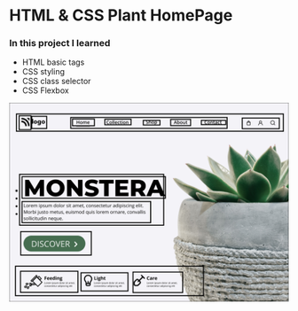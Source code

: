 # HTML & CSS Plant HomePage

### In this project I learned

- HTML basic tags
- CSS styling
- CSS class selector
- CSS Flexbox

![demo image](./photos/6.png)
